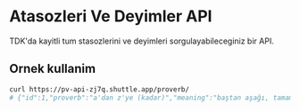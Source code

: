 # Atasozleri Ve Deyimler API

TDK'da kayitli tum stasozlerini ve deyimleri sorgulayabileceginiz bir API.


## Ornek kullanim

```bash
curl https://pv-api-zj7q.shuttle.app/proverb/
# {"id":1,"proverb":"a'dan z'ye (kadar)","meaning":"baştan aşağı, tamamen, tamamıyla, bütünüyle: Evini a'dan z'ye değiştirdi.","proverb_type":"Deyim"}
```
